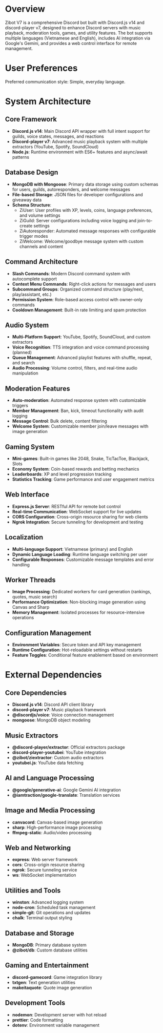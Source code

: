 # Overview

Zibot V7 is a comprehensive Discord bot built with Discord.js v14 and discord-player v7, designed to enhance Discord servers with music playback, moderation tools, games, and utility features. The bot supports multiple languages (Vietnamese and English), includes AI integration via Google's Gemini, and provides a web control interface for remote management.

# User Preferences

Preferred communication style: Simple, everyday language.

# System Architecture

## Core Framework
- **Discord.js v14**: Main Discord API wrapper with full intent support for guilds, voice states, messages, and reactions
- **Discord-player v7**: Advanced music playback system with multiple extractors (YouTube, Spotify, SoundCloud)
- **Node.js**: Runtime environment with ES6+ features and async/await patterns

## Database Design
- **MongoDB with Mongoose**: Primary data storage using custom schemas for users, guilds, autoresponders, and welcome messages
- **File-based Storage**: JSON files for developer configurations and giveaway data
- **Schema Structure**: 
  - ZiUser: User profiles with XP, levels, coins, language preferences, and volume settings
  - ZiGuild: Server configurations including voice logging and join-to-create settings
  - ZiAutoresponder: Automated message responses with configurable trigger modes
  - ZiWelcome: Welcome/goodbye message system with custom channels and content

## Command Architecture
- **Slash Commands**: Modern Discord command system with autocomplete support
- **Context Menu Commands**: Right-click actions for messages and users
- **Subcommand Groups**: Organized command structure (play/next, play/assistant, etc.)
- **Permission System**: Role-based access control with owner-only commands
- **Cooldown Management**: Built-in rate limiting and spam protection

## Audio System
- **Multi-Platform Support**: YouTube, Spotify, SoundCloud, and custom extractors
- **Voice Recognition**: TTS integration and voice command processing (planned)
- **Queue Management**: Advanced playlist features with shuffle, repeat, and search
- **Audio Processing**: Volume control, filters, and real-time audio manipulation

## Moderation Features
- **Auto-moderation**: Automated response system with customizable triggers
- **Member Management**: Ban, kick, timeout functionality with audit logging
- **Message Control**: Bulk delete, content filtering
- **Welcome System**: Customizable member join/leave messages with image generation

## Gaming System
- **Mini-games**: Built-in games like 2048, Snake, TicTacToe, Blackjack, Slots
- **Economy System**: Coin-based rewards and betting mechanics
- **Leaderboards**: XP and level progression tracking
- **Statistics Tracking**: Game performance and user engagement metrics

## Web Interface
- **Express.js Server**: RESTful API for remote bot control
- **Real-time Communication**: WebSocket support for live updates
- **CORS Configuration**: Cross-origin resource sharing for web clients
- **Ngrok Integration**: Secure tunneling for development and testing

## Localization
- **Multi-language Support**: Vietnamese (primary) and English
- **Dynamic Language Loading**: Runtime language switching per user
- **Configurable Responses**: Customizable message templates and error handling

## Worker Threads
- **Image Processing**: Dedicated workers for card generation (rankings, quotes, music search)
- **Performance Optimization**: Non-blocking image generation using Canvas and Sharp
- **Memory Management**: Isolated processes for resource-intensive operations

## Configuration Management
- **Environment Variables**: Secure token and API key management
- **Runtime Configuration**: Hot-reloadable settings without restarts
- **Feature Toggles**: Conditional feature enablement based on environment

# External Dependencies

## Core Dependencies
- **Discord.js v14**: Discord API client library
- **discord-player v7**: Music playback framework
- **@discordjs/voice**: Voice connection management
- **mongoose**: MongoDB object modeling

## Music Extractors
- **@discord-player/extractor**: Official extractors package
- **discord-player-youtubei**: YouTube integration
- **@zibot/ziextractor**: Custom audio extractors
- **youtubei.js**: YouTube data fetching

## AI and Language Processing
- **@google/generative-ai**: Google Gemini AI integration
- **@iamtraction/google-translate**: Translation services

## Image and Media Processing
- **canvacord**: Canvas-based image generation
- **sharp**: High-performance image processing
- **ffmpeg-static**: Audio/video processing

## Web and Networking
- **express**: Web server framework
- **cors**: Cross-origin resource sharing
- **ngrok**: Secure tunneling service
- **ws**: WebSocket implementation

## Utilities and Tools
- **winston**: Advanced logging system
- **node-cron**: Scheduled task management
- **simple-git**: Git operations and updates
- **chalk**: Terminal output styling

## Database and Storage
- **MongoDB**: Primary database system
- **@zibot/db**: Custom database utilities

## Gaming and Entertainment
- **discord-gamecord**: Game integration library
- **txtgen**: Text generation utilities
- **makeitaquote**: Quote image generation

## Development Tools
- **nodemon**: Development server with hot reload
- **prettier**: Code formatting
- **dotenv**: Environment variable management